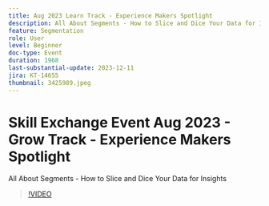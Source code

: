 ```yaml
---
title: Aug 2023 Learn Track - Experience Makers Spotlight
description: All About Segments - How to Slice and Dice Your Data for Insights
feature: Segmentation
role: User
level: Beginner
doc-type: Event
duration: 1968
last-substantial-update: 2023-12-11
jira: KT-14655
thumbnail: 3425989.jpeg
---
```


# Skill Exchange Event Aug 2023 - Grow Track - Experience Makers Spotlight

All About Segments - How to Slice and Dice Your Data for Insights

>[!VIDEO](https://video.tv.adobe.com/v/3425989/?learn=on)
